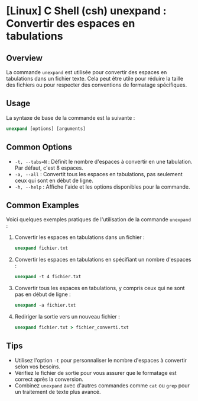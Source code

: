 # [Linux] C Shell (csh) unexpand : Convertir des espaces en tabulations

## Overview
La commande `unexpand` est utilisée pour convertir des espaces en tabulations dans un fichier texte. Cela peut être utile pour réduire la taille des fichiers ou pour respecter des conventions de formatage spécifiques.

## Usage
La syntaxe de base de la commande est la suivante :

```csh
unexpand [options] [arguments]
```

## Common Options
- `-t, --tabs=N` : Définit le nombre d'espaces à convertir en une tabulation. Par défaut, c'est 8 espaces.
- `-a, --all` : Convertit tous les espaces en tabulations, pas seulement ceux qui sont en début de ligne.
- `-h, --help` : Affiche l'aide et les options disponibles pour la commande.

## Common Examples
Voici quelques exemples pratiques de l'utilisation de la commande `unexpand` :

1. Convertir les espaces en tabulations dans un fichier :

    ```csh
    unexpand fichier.txt
    ```

2. Convertir les espaces en tabulations en spécifiant un nombre d'espaces :

    ```csh
    unexpand -t 4 fichier.txt
    ```

3. Convertir tous les espaces en tabulations, y compris ceux qui ne sont pas en début de ligne :

    ```csh
    unexpand -a fichier.txt
    ```

4. Rediriger la sortie vers un nouveau fichier :

    ```csh
    unexpand fichier.txt > fichier_converti.txt
    ```

## Tips
- Utilisez l'option `-t` pour personnaliser le nombre d'espaces à convertir selon vos besoins.
- Vérifiez le fichier de sortie pour vous assurer que le formatage est correct après la conversion.
- Combinez `unexpand` avec d'autres commandes comme `cat` ou `grep` pour un traitement de texte plus avancé.
